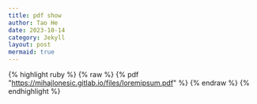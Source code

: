 ```yaml
---
title: pdf show
author: Tao He
date: 2023-10-14
category: Jekyll
layout: post
mermaid: true
---
```


{% highlight ruby %} {% raw %} {% pdf "https://mihajlonesic.gitlab.io/files/loremipsum.pdf" %} {% endraw %} {% endhighlight %}
